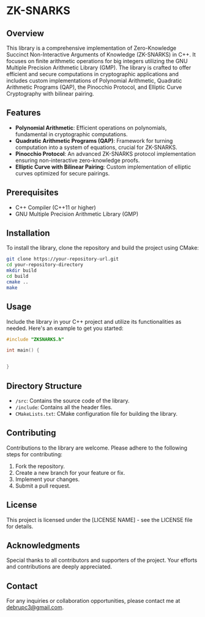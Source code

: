 # ZK-SNARKS

## Overview

This library is a comprehensive implementation of Zero-Knowledge Succinct Non-Interactive Arguments of Knowledge (ZK-SNARKS) in C++. It focuses on finite arithmetic operations for big integers utilizing the GNU Multiple Precision Arithmetic Library (GMP). The library is crafted to offer efficient and secure computations in cryptographic applications and includes custom implementations of Polynomial Arithmetic, Quadratic Arithmetic Programs (QAP), the Pinocchio Protocol, and Elliptic Curve Cryptography with bilinear pairing.

## Features

- **Polynomial Arithmetic**: Efficient operations on polynomials, fundamental in cryptographic computations.
- **Quadratic Arithmetic Programs (QAP)**: Framework for turning computation into a system of equations, crucial for ZK-SNARKS.
- **Pinocchio Protocol**: An advanced ZK-SNARKS protocol implementation ensuring non-interactive zero-knowledge proofs.
- **Elliptic Curve with Bilinear Pairing**: Custom implementation of elliptic curves optimized for secure pairings.

## Prerequisites

- C++ Compiler (C++11 or higher)
- GNU Multiple Precision Arithmetic Library (GMP)

## Installation

To install the library, clone the repository and build the project using CMake:

```bash
git clone https://your-repository-url.git
cd your-repository-directory
mkdir build
cd build
cmake ..
make
```

## Usage

Include the library in your C++ project and utilize its functionalities as needed. Here's an example to get you started:

```cpp
#include "ZKSNARKS.h"

int main() {


}
```

## Directory Structure

- `/src`: Contains the source code of the library.
- `/include`: Contains all the header files.
- `CMakeLists.txt`: CMake configuration file for building the library.

## Contributing

Contributions to the library are welcome. Please adhere to the following steps for contributing:

1. Fork the repository.
2. Create a new branch for your feature or fix.
3. Implement your changes.
4. Submit a pull request.

## License

This project is licensed under the [LICENSE NAME] - see the LICENSE file for details.

## Acknowledgments

Special thanks to all contributors and supporters of the project. Your efforts and contributions are deeply appreciated.

## Contact

For any inquiries or collaboration opportunities, please contact me at debrupc3@gmail.com.